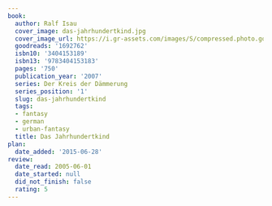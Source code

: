 ```yaml
---
book:
  author: Ralf Isau
  cover_image: das-jahrhundertkind.jpg
  cover_image_url: https://i.gr-assets.com/images/S/compressed.photo.goodreads.com/books/1186999220l/1692762._SX318_.jpg
  goodreads: '1692762'
  isbn10: '3404153189'
  isbn13: '9783404153183'
  pages: '750'
  publication_year: '2007'
  series: Der Kreis der Dämmerung
  series_position: '1'
  slug: das-jahrhundertkind
  tags:
  - fantasy
  - german
  - urban-fantasy
  title: Das Jahrhundertkind
plan:
  date_added: '2015-06-28'
review:
  date_read: 2005-06-01
  date_started: null
  did_not_finish: false
  rating: 5
---
```


